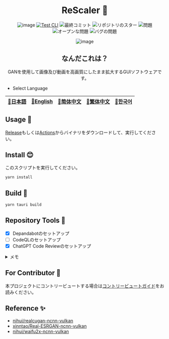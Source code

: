 <div align="center">

# ReScaler 🌟

<!-- s;HidemaruOwO/ReScaler/g;User/Repository;g -->

![image](https://github.com/HidemaruOwO/ReScaler/g/assets/82384920/bf4ccddf-3eae-4fae-97f4-d2b59bec919f)
[![Test CLI](https://github.com/HidemaruOwO/ReScaler/actions/workflows/test.yml/badge.svg)](https://github.com/HidemaruOwO/ReScaler/actions/workflows/test.yml)
![最終コミット](https://img.shields.io/github/last-commit/HidemaruOwO/ReScaler?style=flat-square)
![リポジトリのスター](https://img.shields.io/github/stars/HidemaruOwO/ReScaler?style=flat-square)
![問題](https://img.shields.io/github/issues/HidemaruOwO/ReScaler?style=flat-square)
![オープンな問題](https://img.shields.io/github/issues-raw/HidemaruOwO/ReScaler?style=flat-square)
![バグの問題](https://img.shields.io/github/issues/HidemaruOwO/ReScaler/bug?style=flat-square)

![image](https://user-images.githubusercontent.com/82384920/267009775-678efca7-4f05-4410-82bf-3186a2a9a0c9.png)

## なんだこれは？

GANを使用して画像及び動画を高画質にしたまま拡大するGUIソフトウェアです。

</div>

- Select Language

<table>
  <thead>
    <tr>
      <th style="text-align:center"><a href="README.md">🎌日本語</a></th>
      <th style="text-align:center"><a href="README.en.md">🤡English</a></th>
      <th style="text-align:center"><a href="README.zh-CN.md">🐉简体中文</a></th>
      <th style="text-align:center"><a href="README.zh-TW.md">🍜繁体中文</a></th>
      <th style="text-align:center"><a href="README.ko.md">🌸한국어</a></th>
    </tr>
  </thead>
</table>

## Usage 💨

[Release](https://github.com/HidemaruOwO/ReScaler/releases/latest)もしくは[Actions](https://github.com/HidemaruOwO/ReScaler/actions/workflows/build.yml)からバイナリをダウンロードして、実行してください。

## Install 😊

このスクリプトを実行してください。

```bash
yarn install
```

## Build 🔨

```bash
yarn tauri build
```

## Repository Tools 🔧

- [x] Depandabotのセットアップ
- [ ] CodeQLのセットアップ
- [x] ChatGPT Code Reviewのセットアップ

<details>
<summary>メモ</summary>

- Depandabotのセットアップ
  - `.github/dependabot.yml`の`package-ecosystem`に値を設定 (例: npm,yarn,pip)
- CodeQLのセットアップ
  - https://dev.classmethod.jp/articles/github-code-scanning/
  - [対応言語](https://codeql.github.com/docs/codeql-overview/supported-languages-and-frameworks/)
- GPT PRのセットアップ
  - リポジトリの`Secret Value`に`OPENAI_API_KEY`の設定
  - https://github.com/anc95/ChatGPT-CodeReview/blob/main/README.ja.md

</details>

## For Contributor 🤝

本プロジェクトにコントリービュートする場合は[コントリービュートガイド](docs/README.md)をお読みください。

## Reference ✨

- [nihui/realcugan-ncnn-vulkan](https://github.com/nihui/realcugan-ncnn-vulkan)
- [xinntao/Real-ESRGAN-ncnn-vulkan](https://github.com/xinntao/Real-ESRGAN-ncnn-vulkan)
- [nihui/waifu2x-ncnn-vulkan](https://github.com/nihui/waifu2x-ncnn-vulkan)
